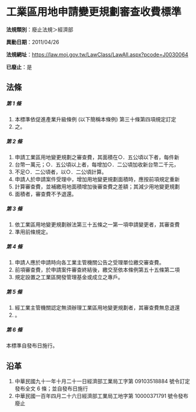 # 工業區用地申請變更規劃審查收費標準

**法規類別**：廢止法規＞經濟部

**異動日期**：2011/04/26  

**法規網址**：https://law.moj.gov.tw/LawClass/LawAll.aspx?pcode=J0030064

**已廢止**：是



## 法條
##### 第 1 條
1. 本標準依促進產業升級條例 (以下簡稱本條例) 第三十條第四項規定訂定
1. 之。

##### 第 2 條
1. 申請工業區用地變更規劃之審查費，其面積在○．五公頃以下者，每件新
1. 台幣一萬元；○．五公頃以上者，每增加○．二公頃加收新台幣二千元，
1. 不足○．二公頃者，以○．二公頃計算。
1. 申請人於申請案件受理中，增加用地變更規劃面積時，應按前項規定重新
1. 計算審查費，並補繳用地面積增加後審查費之差額；其減少用地變更規劃
1. 面積者，審查費不予退還。

##### 第 3 條
1. 依工業區用地變更規劃辦法第三十五條之一第一項申請變更者，其審查費
1. 準用前條規定。

##### 第 4 條
1. 申請人應於申請時向各工業主管機關公告之受理單位繳交審查費。
1. 前項審查費，於申請案件審查終結後，繳交至依本條例第五十五條第二項
1. 規定設置之工業區開發管理基金或成立之專戶。

##### 第 5 條
1. 經工業主管機關認定無須辦理工業區用地變更規劃者，其審查費無息退還
1. 。

##### 第 6 條
本標準自發布日施行。

## 沿革
1. 中華民國九十一年十月二十一日經濟部工業局工字第 09103518884  號令訂定發布全文 6  條；並自發布日施行
1. 中華民國一百年四月二十六日經濟部工業局工地字第 10000371791  號令發布廢止
